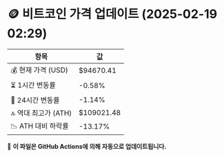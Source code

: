 # 🪙 비트코인 가격 업데이트 (2025-02-19 02:29)

| 항목                | 값 |
|--------------------|----------------|
| 💰 현재 가격 (USD) | $94670.41 |
| ⏳ 1시간 변동률    | -0.58% |
| 📆 24시간 변동률   | -1.14% |
| 🔝 역대 최고가 (ATH) | $109021.48 |
| 📉 ATH 대비 하락률 | -13.17% |

🔄 **이 파일은 GitHub Actions에 의해 자동으로 업데이트됩니다.**
